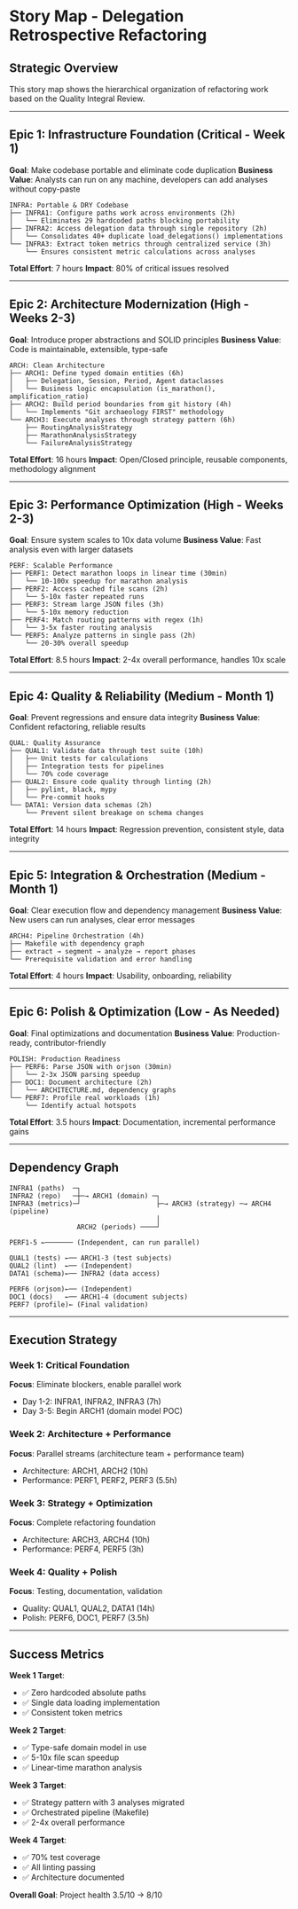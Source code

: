 # Story Map - Delegation Retrospective Refactoring

## Strategic Overview

This story map shows the hierarchical organization of refactoring work based on the Quality Integral Review.

---

## Epic 1: Infrastructure Foundation (Critical - Week 1)

**Goal**: Make codebase portable and eliminate code duplication
**Business Value**: Analysts can run on any machine, developers can add analyses without copy-paste

```
INFRA: Portable & DRY Codebase
├── INFRA1: Configure paths work across environments (2h)
│   └── Eliminates 29 hardcoded paths blocking portability
├── INFRA2: Access delegation data through single repository (2h)
│   └── Consolidates 40+ duplicate load_delegations() implementations
└── INFRA3: Extract token metrics through centralized service (3h)
    └── Ensures consistent metric calculations across analyses
```

**Total Effort**: 7 hours
**Impact**: 80% of critical issues resolved

---

## Epic 2: Architecture Modernization (High - Weeks 2-3)

**Goal**: Introduce proper abstractions and SOLID principles
**Business Value**: Code is maintainable, extensible, type-safe

```
ARCH: Clean Architecture
├── ARCH1: Define typed domain entities (6h)
│   ├── Delegation, Session, Period, Agent dataclasses
│   └── Business logic encapsulation (is_marathon(), amplification_ratio)
├── ARCH2: Build period boundaries from git history (4h)
│   └── Implements "Git archaeology FIRST" methodology
└── ARCH3: Execute analyses through strategy pattern (6h)
    ├── RoutingAnalysisStrategy
    ├── MarathonAnalysisStrategy
    └── FailureAnalysisStrategy
```

**Total Effort**: 16 hours
**Impact**: Open/Closed principle, reusable components, methodology alignment

---

## Epic 3: Performance Optimization (High - Weeks 2-3)

**Goal**: Ensure system scales to 10x data volume
**Business Value**: Fast analysis even with larger datasets

```
PERF: Scalable Performance
├── PERF1: Detect marathon loops in linear time (30min)
│   └── 10-100x speedup for marathon analysis
├── PERF2: Access cached file scans (2h)
│   └── 5-10x faster repeated runs
├── PERF3: Stream large JSON files (3h)
│   └── 5-10x memory reduction
├── PERF4: Match routing patterns with regex (1h)
│   └── 3-5x faster routing analysis
└── PERF5: Analyze patterns in single pass (2h)
    └── 20-30% overall speedup
```

**Total Effort**: 8.5 hours
**Impact**: 2-4x overall performance, handles 10x scale

---

## Epic 4: Quality & Reliability (Medium - Month 1)

**Goal**: Prevent regressions and ensure data integrity
**Business Value**: Confident refactoring, reliable results

```
QUAL: Quality Assurance
├── QUAL1: Validate data through test suite (10h)
│   ├── Unit tests for calculations
│   ├── Integration tests for pipelines
│   └── 70% code coverage
├── QUAL2: Ensure code quality through linting (2h)
│   ├── pylint, black, mypy
│   └── Pre-commit hooks
└── DATA1: Version data schemas (2h)
    └── Prevent silent breakage on schema changes
```

**Total Effort**: 14 hours
**Impact**: Regression prevention, consistent style, data integrity

---

## Epic 5: Integration & Orchestration (Medium - Month 1)

**Goal**: Clear execution flow and dependency management
**Business Value**: New users can run analyses, clear error messages

```
ARCH4: Pipeline Orchestration (4h)
├── Makefile with dependency graph
├── extract → segment → analyze → report phases
└── Prerequisite validation and error handling
```

**Total Effort**: 4 hours
**Impact**: Usability, onboarding, reliability

---

## Epic 6: Polish & Optimization (Low - As Needed)

**Goal**: Final optimizations and documentation
**Business Value**: Production-ready, contributor-friendly

```
POLISH: Production Readiness
├── PERF6: Parse JSON with orjson (30min)
│   └── 2-3x JSON parsing speedup
├── DOC1: Document architecture (2h)
│   └── ARCHITECTURE.md, dependency graphs
└── PERF7: Profile real workloads (1h)
    └── Identify actual hotspots
```

**Total Effort**: 3.5 hours
**Impact**: Documentation, incremental performance gains

---

## Dependency Graph

```
INFRA1 (paths)  ─┐
INFRA2 (repo)   ─┼─→ ARCH1 (domain) ─┐
INFRA3 (metrics)─┘                   ├─→ ARCH3 (strategy) ─→ ARCH4 (pipeline)
                                     │
                 ARCH2 (periods) ────┘

PERF1-5 ←─────── (Independent, can run parallel)

QUAL1 (tests) ←── ARCH1-3 (test subjects)
QUAL2 (lint)  ←── (Independent)
DATA1 (schema)←── INFRA2 (data access)

PERF6 (orjson)←── (Independent)
DOC1 (docs)   ←── ARCH1-4 (document subjects)
PERF7 (profile)← (Final validation)
```

---

## Execution Strategy

### Week 1: Critical Foundation
**Focus**: Eliminate blockers, enable parallel work
- Day 1-2: INFRA1, INFRA2, INFRA3 (7h)
- Day 3-5: Begin ARCH1 (domain model POC)

### Week 2: Architecture + Performance
**Focus**: Parallel streams (architecture team + performance team)
- Architecture: ARCH1, ARCH2 (10h)
- Performance: PERF1, PERF2, PERF3 (5.5h)

### Week 3: Strategy + Optimization
**Focus**: Complete refactoring foundation
- Architecture: ARCH3, ARCH4 (10h)
- Performance: PERF4, PERF5 (3h)

### Week 4: Quality + Polish
**Focus**: Testing, documentation, validation
- Quality: QUAL1, QUAL2, DATA1 (14h)
- Polish: PERF6, DOC1, PERF7 (3.5h)

---

## Success Metrics

**Week 1 Target**:
- ✅ Zero hardcoded absolute paths
- ✅ Single data loading implementation
- ✅ Consistent token metrics

**Week 2 Target**:
- ✅ Type-safe domain model in use
- ✅ 5-10x file scan speedup
- ✅ Linear-time marathon analysis

**Week 3 Target**:
- ✅ Strategy pattern with 3 analyses migrated
- ✅ Orchestrated pipeline (Makefile)
- ✅ 2-4x overall performance

**Week 4 Target**:
- ✅ 70% test coverage
- ✅ All linting passing
- ✅ Architecture documented

**Overall Goal**: Project health 3.5/10 → 8/10

